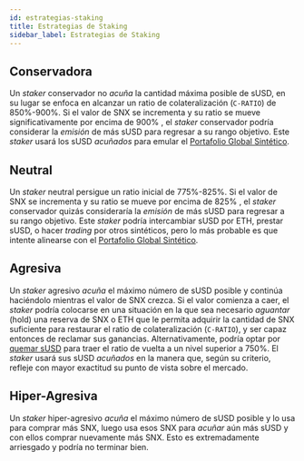 ```yaml
---
id: estrategias-staking
title: Estrategias de Staking
sidebar_label: Estrategias de Staking
---
```


## Conservadora
Un *staker* conservador no *acuña* la cantidad máxima posible de sUSD, en su lugar se enfoca en alcanzar un ratio de colateralización (`C-RATIO`) de 850%-900%. Si el valor de SNX se incrementa y su ratio se mueve significativamente por encima de 900% , el *staker* conservador podría considerar la *emisión* de más sUSD para regresar a su rango objetivo. Este *staker* usará los sUSD *acuñados* para emular el <a href="https://dashboard.synthetix.io/" class="link" target="_blank">Portafolio Global Sintético</a>.

## Neutral
Un *staker* neutral persigue un ratio inicial de 775%-825%. Si el valor de SNX se incrementa y su ratio se mueve por encima de 825% , el *staker* conservador quizás consideraría la *emisión* de más sUSD para regresar a su rango objetivo. Este *staker* podría intercambiar sUSD por ETH, prestar sUSD, o hacer *trading* por otros sintéticos, pero lo más probable es que intente alinearse con el <a href="https://dashboard.synthetix.io/" class="link" target="_blank">Portafolio Global Sintético</a>.

## Agresiva
Un *staker* agresivo *acuña* el máximo número de sUSD posible y continúa haciéndolo mientras el valor de SNX crezca. Si el valor comienza a caer, el *staker* podría colocarse en una situación en la que sea necesario *aguantar* (hold) una reserva de SNX o ETH que le permita adquirir la cantidad de SNX suficiente para restaurar el ratio de colateralización (`C-RATIO`), y ser capaz entonces de reclamar sus ganancias. Alternativamente, podría optar por <a href="/docs/transferring-snx#burning-susd" class="link">quemar sUSD</a> para traer el ratio de vuelta a un nivel superior a 750%. El *staker* usará sus sUSD *acuñados* en la manera que, según su criterio, refleje con mayor exactitud su punto de vista sobre el mercado.

## Hiper-Agresiva
Un *staker* hiper-agresivo *acuña* el máximo número de sUSD posible y lo usa para comprar más SNX, luego usa esos SNX para *acuñar* aún más sUSD y con ellos comprar nuevamente más SNX. Esto es extremadamente arriesgado y podría no terminar bien.
